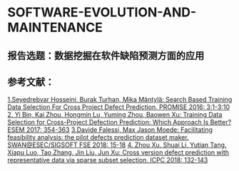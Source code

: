 # SOFTWARE-EVOLUTION-AND-MAINTENANCE
## 报告选题：数据挖掘在软件缺陷预测方面的应用
## 参考文献：
[1.Seyedrebvar Hosseini, Burak Turhan, Mika Mäntylä: Search Based Training Data Selection For Cross Project Defect Prediction. PROMISE 2016: 3:1-3:10](/Article/2972958.2972964.pdf)
[2.	Yi Bin, Kai Zhou, Hongmin Lu, Yuming Zhou, Baowen Xu: Training Data Selection for Cross-Project Defection Prediction: Which Approach Is Better? ESEM 2017: 354-363](/Article/08170122.pdf)
[3.Davide Falessi, Max Jason Moede: Facilitating feasibility analysis: the pilot defects prediction dataset maker. SWAN@ESEC/SIGSOFT FSE 2018: 15-18](/Article/3278142.3278147.pdf)
[4.	Zhou Xu, Shuai Li, Yutian Tang, Xiapu Luo, Tao Zhang, Jin Liu, Jun Xu: Cross version defect prediction with representative data via sparse subset selection. ICPC 2018: 132-143](/Article/3196321.3196331.pdf)

